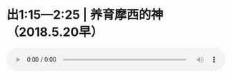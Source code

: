 # 出1:15—2:25 | 养育摩西的神（2018.5.20早）

<audio style="width: 100%;" preload="false" controls controlslist="nodownload"><source src="//cdn.simai.ml/audio/mp3/old/24995.mp3" type="audio/mpeg">Your browser does not support the audio element.</audio>


